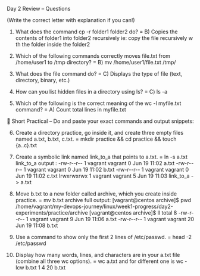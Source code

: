 Day 2 Review – Questions

(Write the correct letter with explanation if you can!)

1. What does the command cp -r folder1 folder2 do?
= B) Copies the contents of folder1 into folder2 recursively ie: copy the file recursively w th the folder inside the folder2

2. Which of the following commands correctly moves file.txt from /home/user1 to /tmp directory?
= B) mv /home/user1/file.txt /tmp/

3. What does the file command do?
= C) Displays the type of file (text, directory, binary, etc.)

4. How can you list hidden files in a directory using ls?
= C) ls -a

5. Which of the following is the correct meaning of the wc -l myfile.txt command?
= A) Count total lines in myfile.txt


🔧 Short Practical – Do and paste your exact commands and output snippets:

6. Create a directory practice, go inside it, and create three empty files named a.txt, b.txt, c.txt.
= mkdir practice && cd practice && touch {a..c}.txt
 

7. Create a symbolic link named link_to_a that points to a.txt.
= ln -s a.txt link_to_a
  output : 
	-rw-r--r-- 1 vagrant vagrant 0 Jun 19 11:02 a.txt
	-rw-r--r-- 1 vagrant vagrant 0 Jun 19 11:02 b.txt
	-rw-r--r-- 1 vagrant vagrant 0 Jun 19 11:02 c.txt
	lrwxrwxrwx 1 vagrant vagrant 5 Jun 19 11:03 link_to_a -> a.txt




8. Move b.txt to a new folder called archive, which you create inside practice.
= mv b.txt archive
 full output: [vagrant@centos archive]$ pwd
/home/vagrant/my-devops-journey/linux/week1-progress/day2-experiments/practice/archive
[vagrant@centos archive]$ ll
total 8
-rw-r--r-- 1 vagrant vagrant  9 Jun 19 11:06 a.txt
-rw-r--r-- 1 vagrant vagrant 20 Jun 19 11:08 b.txt


9. Use a command to show only the first 2 lines of /etc/passwd.
= head -2 /etc/passwd

10. Display how many words, lines, and characters are in your a.txt file (combine all three wc options).
= wc a.txt and for different one is wc -lcw b.txt
   1  4 20 b.txt


